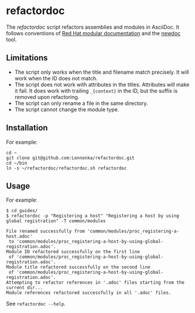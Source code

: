 # refactordoc

The _refactordoc_ script refactors assemblies and modules in AsciiDoc.
It follows conventions of
[Red Hat modular documentation](https://redhat-documentation.github.io/modular-docs/)
and the [newdoc](https://github.com/redhat-documentation/newdoc) tool.

## Limitations

* The script only works when the title and filename match precisely. It will work when the ID does not match.
* The script does not work with attributes in the titles. Attributes will make it fail. It does work with trailing `_{context}` in the ID, but the suffix is removed upon refactoring.
* The script can only rename a file in the same directory.
* The script cannot change the module type.

## Installation

For example:

```
cd ~
git clone git@github.com:Lennonka/refactordoc.git
cd ~/bin
ln -s ~/refactordoc/refactordoc.sh refactordoc
```

## Usage

For example:

```
$ cd guides/
$ refactordoc -p "Registering a host" "Registering a host by using global registration" -T common/modules

File renamed successfully from 'common/modules/proc_registering-a-host.adoc'
 to 'common/modules/proc_registering-a-host-by-using-global-registration.adoc'.
Module ID refactored successfully on the first line
 of 'common/modules/proc_registering-a-host-by-using-global-registration.adoc'.
Module title refactored successfully on the second line
 of 'common/modules/proc_registering-a-host-by-using-global-registration.adoc'.
Attempting to refactor references in '.adoc' files starting from the current dir...
Module references refactored successfully in all '.adoc' files.
```

See `refactordoc --help`.
